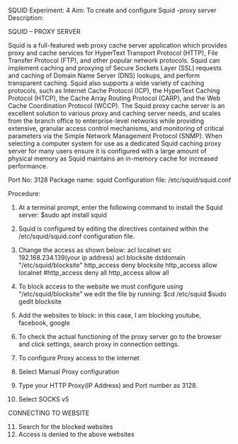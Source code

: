 SQUID
Experiment: 4
Aim: To create and configure Squid -proxy server
Description:

SQUID – PROXY SERVER

Squid is a full-featured web proxy cache server application which provides proxy and cache services for HyperText Transport Protocol (HTTP), File Transfer Protocol (FTP), and other popular network protocols. Squid can implement caching and proxying of Secure Sockets Layer (SSL) requests and caching of Domain Name Server (DNS) lookups, and perform transparent caching. Squid also supports a wide variety of caching protocols, such as Internet Cache Protocol (ICP), the HyperText Caching Protocol (HTCP), the Cache Array Routing Protocol (CARP), and the Web Cache Coordination Protocol (WCCP).
The Squid proxy cache server is an excellent solution to various proxy and caching server needs, and scales from the branch office to enterprise-level networks while providing extensive, granular access control mechanisms, and monitoring of critical parameters via the Simple Network Management Protocol (SNMP). When selecting a computer system for use as a dedicated Squid caching proxy server for many users ensure it is configured with a large amount of physical memory as Squid maintains an in-memory cache for increased performance.

Port No: 3128
Package name: squid
Configuration file: /etc/squid/squid.conf

Procedure:
1.	At a terminal prompt, enter the following command to install the Squid server:
$sudo apt install squid
2.	Squid is configured by editing the directives contained within the /etc/squid/squid.conf configuration file.
3.	Change the access as shown below:
acl localnet src 192.168.234.139(your ip address)
acl blocksite dstdomain &quot;/etc/squid/blocksite&quot; http_access deny blocksite
http_access allow localnet #http_access deny all http_access allow all
 


4.	To block access to the website we must configure using &quot;/etc/squid/blocksite”
we edit the file by running:
$cd /etc/squid
$sudo gedit blocksite

5.	Add the websites to block:
in this case, I am blocking youtube, facebook, google
6.	To check the actual functioning of the proxy server go to the browser and click settings, search proxy in connection settings.

7.	To configure Proxy access to the internet
8.	Select Manual Proxy configuration
9.	Type your HTTP Proxy(IP Address) and Port number as 3128.
10.	Select SOCKS v5


CONNECTING TO WEBSITE


11.	Search for the blocked websites
12.	Access is denied to the above websites
